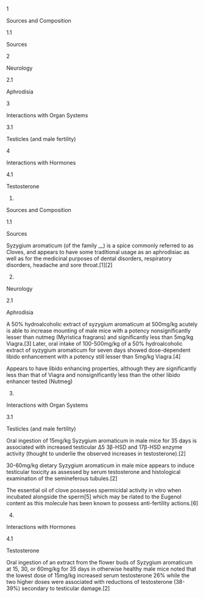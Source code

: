 1

Sources and Composition

1.1

Sources

2

Neurology

2.1

Aphrodisia

3

Interactions with Organ Systems

3.1

Testicles (and male fertility)

4

Interactions with Hormones

4.1

Testosterone

1.

Sources and Composition

1.1

Sources

Syzygium aromaticum (of the family \_\_) is a spice commonly referred to as Cloves, and appears to have some traditional usage as an aphrodisiac as well as for the medicinal purposes of dental disorders, respiratory disorders, headache and sore throat.[1][2]

2.

Neurology

2.1

Aphrodisia

A 50% hydroalcoholic extract of syzygium aromaticum at 500mg/kg acutely is able to increase mounting of male mice with a potency nonsignificantly lesser than nutmeg (Myristica fragrans) and significantly less than 5mg/kg Viagra.[3] Later, oral intake of 100-500mg/kg of a 50% hydroalcoholic extract of syzygium aromaticum for seven days showed dose-dependent libido enhancement with a potency still lesser than 5mg/kg Viagra.[4]


Appears to have libido enhancing properties, although they are significantly less than that of Viagra and nonsignificantly less than the other libido enhancer tested (Nutmeg)


3.

Interactions with Organ Systems

3.1

Testicles (and male fertility)

Oral ingestion of 15mg/kg Syzygium aromaticum in male mice for 35 days is associated with increased testicular Δ5 3β-HSD and 17β-HSD enzyme activity (thought to underlie the observed increases in testosterone).[2]

30-60mg/kg dietary Syzygium aromaticum in male mice appears to induce testicular toxicity as assessed by serum testosterone and histological examination of the semineferous tubules.[2]

The essential oil of clove possesses spermicidal activity in vitro when incubated alongside the sperm[5] which may be rlated to the Eugenol content as this molecule has been known to possess anti-fertility actions.[6]

4.

Interactions with Hormones

4.1

Testosterone

Oral ingestion of an extract from the flower buds of Syzygium aromaticum at 15, 30, or 60mg/kg for 35 days in otherwise healthy male mice noted that the lowest dose of 15mg/kg increased serum testosterone 26% while the two higher doses were associated with reductions of testosterone (38-39%) secondary to testicular damage.[2]

